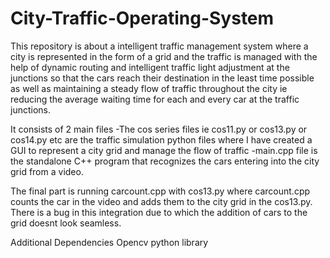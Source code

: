 # City-Traffic-Operating-System
This repository is about a intelligent traffic management system where a city is represented in the form of  a grid and the traffic is managed with the help of dynamic routing and intelligent traffic light adjustment at the junctions so that the cars reach their destination in the least time possible as well as maintaining a steady flow of traffic throughout the city ie reducing the average waiting time for each and every car at the traffic junctions.

It consists of 2 main files
-The cos series files ie cos11.py or cos13.py or cos14.py etc are the traffic simulation python files where I have created a GUI to represent a city grid and manage the flow of traffic
-main.cpp file is the standalone C++ program that recognizes the cars entering into the city grid from a video.

The final part is running carcount.cpp with cos13.py where carcount.cpp counts the car in the video and adds them to the city grid in the cos13.py. There is a bug in this integration due to which the addition of cars to the grid doesnt look seamless.

Additional Dependencies
Opencv python library



